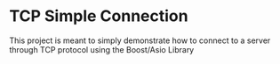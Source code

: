 # TCP Simple Connection    
This project is meant to simply demonstrate how to connect to a server through TCP protocol using the Boost/Asio Library 